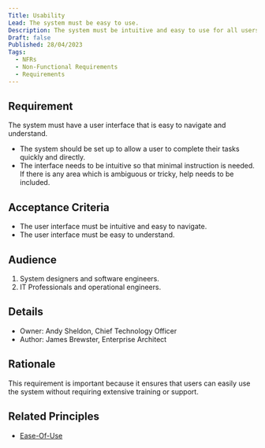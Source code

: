 ```yaml
---
Title: Usability
Lead: The system must be easy to use.
Description: The system must be intuitive and easy to use for all users.
Draft: false
Published: 28/04/2023
Tags:
  - NFRs
  - Non-Functional Requirements
  - Requirements
---
```


## Requirement

The system must have a user interface that is easy to navigate and understand.

* The system should be set up to allow a user to complete their tasks quickly and directly.
* The interface needs to be intuitive so that minimal instruction is needed. If there is any area which is ambiguous or tricky, help needs to be included.

## Acceptance Criteria

* The user interface must be intuitive and easy to navigate.
* The user interface must be easy to understand.

## Audience

  1. System designers and software engineers.
  2. IT Professionals and operational engineers.

## Details

* Owner: Andy Sheldon, Chief Technology Officer
* Author: James Brewster, Enterprise Architect

## Rationale

This requirement is important because it ensures that users can easily use the system without requiring extensive training or support.

## Related Principles

* [Ease-Of-Use](xref:ease-of-use)
